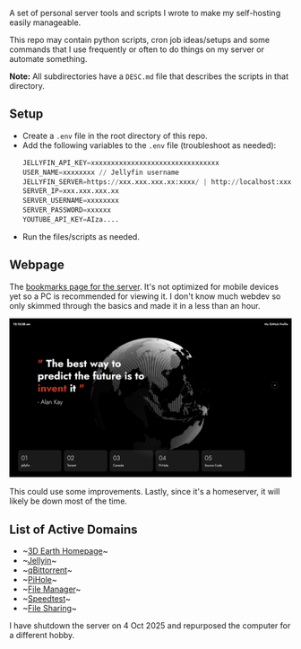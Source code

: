 A set of personal server tools and scripts I wrote to make my self-hosting easily manageable.

This repo may contain python scripts, cron job ideas/setups and some commands that I use
frequently or often to do things on my server or automate something.

**Note:** All subdirectories have a `DESC.md` file that describes the scripts in that directory.

## Setup

- Create a `.env` file in the root directory of this repo.
- Add the following variables to the `.env` file (troubleshoot as needed):
  ```python
  JELLYFIN_API_KEY=xxxxxxxxxxxxxxxxxxxxxxxxxxxxxxxx
  USER_NAME=xxxxxxxx // Jellyfin username
  JELLYFIN_SERVER=https://xxx.xxx.xxx.xx:xxxx/ | http://localhost:xxxx/ | hosted_domain
  SERVER_IP=xxx.xxx.xxx.xx
  SERVER_USERNAME=xxxxxxxx
  SERVER_PASSWORD=xxxxxx
  YOUTUBE_API_KEY=AIza....
  ```
- Run the files/scripts as needed.

## Webpage
The [bookmarks page for the server](https://old.cloud417.space). It's not optimized
for mobile devices yet so a PC is recommended for viewing it. I don't know much webdev
so only skimmed through the basics and made it in a less than an hour.

![](Website/assets/scr_01.png)

This could use some improvements. Lastly, since it's a
homeserver, it will likely be down most of the time.

## List of Active Domains
- ~[3D Earth Homepage](https://old.cloud417.space)~
- ~[Jellyin](https://jellyfin.cloud417.space)~
- ~[qBittorrent](https://torrent.cloud417.space)~
- ~[PiHole](https://pihole.cloud417.space)~
- ~[File Manager](https://files.cloud417.space)~
- ~[Speedtest](https://speedtest.cloud417.space)~
- ~[File Sharing](https://share.cloud417.space)~

I have shutdown the server on 4 Oct 2025 and repurposed the computer for a different hobby.

